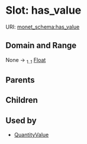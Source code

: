 
# Slot: has_value




URI: [monet_schema:has_value](http://example.com/monet_schema/has_value)


## Domain and Range

None &#8594;  <sub>1..1</sub> [Float](types/Float.md)

## Parents


## Children


## Used by

 * [QuantityValue](QuantityValue.md)
